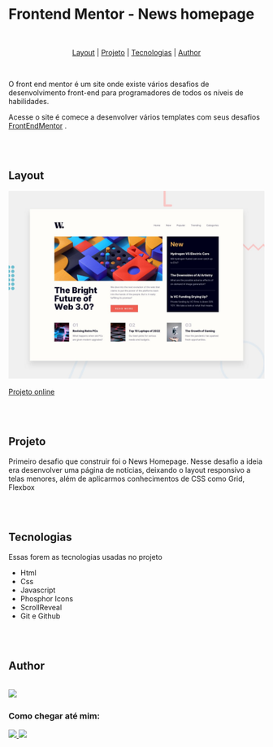 # Frontend Mentor - News homepage

<br/>

<p align="center">
  <a href="#layout">Layout</a> |
  <a href="#projeto">Projeto</a> |
  <a href="#tecnologias">Tecnologias</a> |
  <a href="#author">Author</a>
</p>

<br/>

O front end mentor é um site onde existe vários desafios de desenvolvimento front-end para programadores de todos os níveis de habilidades.

Acesse o site é comece a desenvolver vários templates com seus desafios [FrontEndMentor](https://www.frontendmentor.io/) .

<br/>
<br/>

## Layout

![Design preview for the News homepage coding challenge](./design/desktop-preview.jpg)

[Projeto online](https://brunogoncalvesferreira.github.io/news-homepage/)

<br>
<br>

## Projeto

Primeiro desafio que construir foi o News Homepage. Nesse desafio a ideia era desenvolver uma página de notícias, deixando o layout responsivo a telas menores, além de aplicarmos conhecimentos de CSS como Grid, Flexbox

<br>
<br>

## Tecnologias

Essas forem as tecnologias usadas no projeto

- Html
- Css
- Javascript
- Phosphor Icons
- ScrollReveal
- Git e Github

<br>
<br>

## Author

<br>

<img width="90" src="https://github.com/brunogoncalvesferreira.png">

</br>

### Como chegar até mim:

<a href="https://www.linkedin.com/in/bruno-goncalves-ferreira" target="_blank">
  <img src="https://img.shields.io/badge/-linkedin-0A66C2?style=for-the-badge&logo=linkedin" />
</a>
<a href="mailto:brunogoncalvesferreira@outlook.com" target="_blank">
  <img src="https://img.shields.io/badge/Microsoft_Outlook-0078D4?style=for-the-badge&logo=microsoft-outlook&logoColor=white" />
</a>
